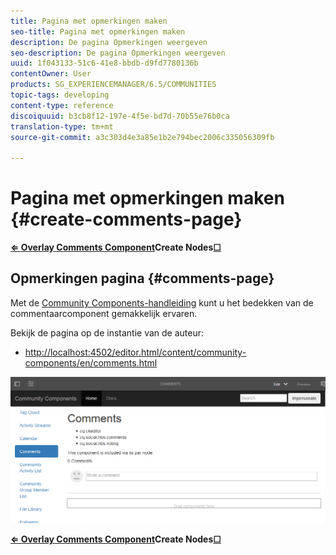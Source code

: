 ```yaml
---
title: Pagina met opmerkingen maken
seo-title: Pagina met opmerkingen maken
description: De pagina Opmerkingen weergeven
seo-description: De pagina Opmerkingen weergeven
uuid: 1f043133-51c6-41e8-bbdb-d9fd7780136b
contentOwner: User
products: SG_EXPERIENCEMANAGER/6.5/COMMUNITIES
topic-tags: developing
content-type: reference
discoiquuid: b3cb8f12-197e-4f5e-bd7d-70b55e76b0ca
translation-type: tm+mt
source-git-commit: a3c303d4e3a85e1b2e794bec2006c335056309fb

---
```



# Pagina met opmerkingen maken {#create-comments-page}

**[⇐ Overlay Comments Component](overlay-comments.md)Create Nodes[☐](overlay-create-nodes.md)**

## Opmerkingen pagina {#comments-page}

Met de [Community Components-handleiding](components-guide.md) kunt u het bedekken van de commentaarcomponent gemakkelijk ervaren.

Bekijk de pagina op de instantie van de auteur:

* [http://localhost:4502/editor.html/content/community-components/en/comments.html](http://localhost:4502/editor.html/content/community-components/en/comments.html)

![chlimage_1-125](assets/chlimage_1-125.png)

**[⇐ Overlay Comments Component](overlay-comments.md)Create Nodes[☐](overlay-create-nodes.md)**